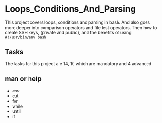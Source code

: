 # Loops_Conditions_And_Parsing

This project covers loops, conditions and parsing in bash. And also goes more deeper into comparison operators and file test operators. Then how to create SSH keys, (private and public), and the benefits of using `#!/usr/bin/env bash`

## Tasks
The tasks for this project are 14, 10 which are mandatory and 4 advanced

## man or help
- env
- cut
- for
- while
- until
- if
